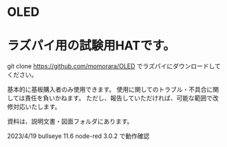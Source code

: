 # OLED
# ラズパイ用の試験用HATです。

git clone https://github.com/momorara/OLED でラズパイにダウンロードしてください。

基本的に基板購入者のみ使用できます。 使用に関してのトラブル・不具合に関しては責任を負いかねます。 ただし、報告していただければ、可能な範囲で改修対応いたします。

資料は、説明文書・図面フォルダにあります。

2023/4/19 bullseye 11.6  node-red 3.0.2 で動作確認
   

